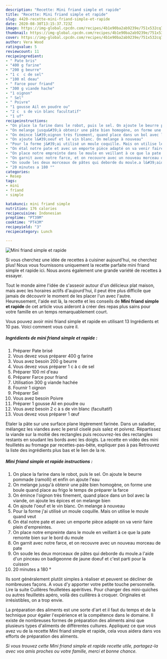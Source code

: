 ```yaml
---
description: "Recette: Mini friand simple et rapide"
title: "Recette: Mini friand simple et rapide"
slug: 4420-recette-mini-friand-simple-et-rapide
date: 2020-08-30T13:15:37.723Z
image: https://img-global.cpcdn.com/recipes/4b1e90ba2ab9239e/751x532cq70/mini-friand-simple-et-rapide-photo-principale-de-la-recette.jpg
thumbnail: https://img-global.cpcdn.com/recipes/4b1e90ba2ab9239e/751x532cq70/mini-friand-simple-et-rapide-photo-principale-de-la-recette.jpg
cover: https://img-global.cpcdn.com/recipes/4b1e90ba2ab9239e/751x532cq70/mini-friand-simple-et-rapide-photo-principale-de-la-recette.jpg
author: Vera Wood
ratingvalue: 5
reviewcount: 11
recipeingredient:
- " Pate bris"
- "400 g farine"
- "200 g beurre"
- "1 c  c de sel"
- "100 ml deau"
- " Farce pour friand"
- "300 g viande hache"
- "1 oignon"
- " Sel"
- " Poivre"
- "1 gousse Ail en poudre ou"
- "2 c  s de vin blanc facultatif"
- "1 uf"
recipeinstructions:
- "On place la farine dans le robot, puis le sel. On ajoute le beurre pommade (ramolli) et enfin on ajoute l&#39;eau"
- "On melange jusqu&#39;à obtenir une pâte bien homogène, on forme une boule quand place au frigo le temps de préparer la farce"
- "On émince l&#39;oignon très finement, quand place dans un bol avec la viande, on ajoute les épices et on melange bien"
- "On ajoute l&#39;oeuf et le vin blanc. On melange à nouveau"
- "Pour la forme j&#39;ai utilisé un moule coquille. Mais on utilise le moule quand veut"
- "On étal notre pate et avec un emporte pièce adapté on va venir faire plein d&#39;empreintes."
- "On place notre empreinte dans le moule en veillant à ce que la pate remonte bien sur le bord du moule"
- "On garnit avec notre farce, et on recouvre avec un nouveau morceau de pate"
- "On soude les deux morceaux de pâtes qui deborde du moule.a l&#39;aide d&#39;un pinceau on badigeonne de jaune doeuf et c&#39;est parti pour la cuisson"
- "20 minutes a 180 °"
categories:
- Resep
tags:
- mini
- friand
- simple

katakunci: mini friand simple 
nutrition: 176 calories
recipecuisine: Indonesian
preptime: "PT39M"
cooktime: "PT43M"
recipeyield: "3"
recipecategory: Lunch

---
```



![Mini friand simple et rapide](https://img-global.cpcdn.com/recipes/4b1e90ba2ab9239e/751x532cq70/mini-friand-simple-et-rapide-photo-principale-de-la-recette.jpg)

Si vous cherchez une idée de recettes à cuisiner aujourd'hui, ne cherchez plus! Nous vous fournissons uniquement la recette parfaite mini friand simple et rapide ici. Nous avons également une grande variété de recettes à essayer.

Tout le monde aime l'idée de s'asseoir autour d'un délicieux plat maison, mais avec les horaires actifs d'aujourd'hui, il peut être plus difficile que jamais de découvrir le moment de les placer l'un avec l'autre. Heureusement, l'aide est là, la recette et les conseils de <strong> Mini friand simple et rapide </strong> de cet article vous aideront à créer des repas plus sains pour votre famille en un temps remarquablement court.

<!--inarticleads1-->

Vous pouvez avoir mini friand simple et rapide en utilisant 13 Ingrédients et 10 pas. Voici comment vous cuire il.

##### Ingrédients de mini friand simple et rapide :

1. Préparer  Pate brisé
1. Vous devez vous préparer 400 g farine
1. Vous avez besoin 200 g beurre
1. Vous devez vous préparer 1 c à c de sel
1. Préparer 100 ml d&#39;eau
1. Préparer  Farce pour friand
1. Utilisation 300 g viande hachée
1. Fournir 1 oignon
1. Préparer  Sel
1. Vous avez besoin  Poivre
1. Préparer 1 gousse Ail en poudre ou
1. Vous avez besoin 2 c à s de vin blanc (facultatif)
1. Vous devez vous préparer 1 œuf


Etaler la pâte sur une surface plane légèrement farinée. Dans un saladier, mélangez les viandes avec le persil ciselé puis salez et poivrez. Répartissez la viande sur la moitié des rectangles puis recouvrez-les des rectangles restants en soudant les bords avec les doigts. La recette en vidéo des mini feuilletés au fromage par recettes-pas-bête, expliquer pas à pas Retrouvez la liste des ingrédients plus bas et le lien de la re. 

<!--inarticleads2-->

##### Mini friand simple et rapide instructions :

1. On place la farine dans le robot, puis le sel. On ajoute le beurre pommade (ramolli) et enfin on ajoute l&#39;eau
1. On melange jusqu&#39;à obtenir une pâte bien homogène, on forme une boule quand place au frigo le temps de préparer la farce
1. On émince l&#39;oignon très finement, quand place dans un bol avec la viande, on ajoute les épices et on melange bien
1. On ajoute l&#39;oeuf et le vin blanc. On melange à nouveau
1. Pour la forme j&#39;ai utilisé un moule coquille. Mais on utilise le moule quand veut
1. On étal notre pate et avec un emporte pièce adapté on va venir faire plein d&#39;empreintes.
1. On place notre empreinte dans le moule en veillant à ce que la pate remonte bien sur le bord du moule
1. On garnit avec notre farce, et on recouvre avec un nouveau morceau de pate
1. On soude les deux morceaux de pâtes qui deborde du moule.a l&#39;aide d&#39;un pinceau on badigeonne de jaune doeuf et c&#39;est parti pour la cuisson
1. 20 minutes a 180 °


Ils sont généralement plutôt simples à réaliser et peuvent se décliner de nombreuses façons. A vous d&#39;y apporter votre petite touche personnelle. Lire la suite Cuillères feuilletées apéritives. Pour changer des mini-quiches ou autres feuilletés apéro, voilà des cuillères à croquer. Originales et irrésistibles, on a trop envie. 

<!--inarticleads1-->

<p>
La préparation des aliments est une sorte d'art et il faut du temps et de la technique pour égaler l'expérience et la compétence dans le domaine. Il existe de nombreuses formes de préparation des aliments ainsi que plusieurs types d'aliments de différentes cultures. Appliquez ce que vous avez vu de la recette Mini friand simple et rapide, cela vous aidera dans vos efforts de préparation des aliments.
</p>

<p>
<i>Si vous trouvez cette Mini friand simple et rapide recette utile, partagez-la avec vos amis proches ou votre famille, merci et bonne chance.</i>
</p>
